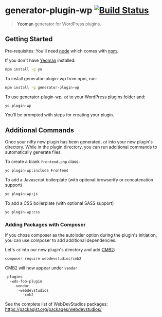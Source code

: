 # generator-plugin-wp [![Build Status](https://secure.travis-ci.org/WebDevStudios/generator-plugin-wp.png?branch=master)](https://travis-ci.org/WebDevStudios/generator-plugin-wp)

> [Yeoman](http://yeoman.io) generator for WordPress plugins.


## Getting Started

Pre-requisites: You'll need [node](https://nodejs.org/download/) which comes with [npm](https://github.com/npm/npm#super-easy-install).

If you don't have [Yeoman](http://yeoman.io/) installed:

```bash
npm install -g yo
```

To install generator-plugin-wp from npm, run:

```bash
npm install -g generator-plugin-wp
```

To use generator-plugin-wp, `cd` to your WordPress plugins folder and:

```bash
yo plugin-wp
```
You'll be prompted with steps for creating your plugin.

## Additional Commands

Once your nifty new plugin has been generated, `cd` into your new plugin's directory. While in the plugin directory, you can run additional commands to automatically generate files.

To create a blank `frontend.php` class:

```bash
yo plugin-wp:include Frontend
```

To add a Javascript boilerplate (with optional browserify or concatenation support)

```bash
yo plugin-wp:js
```

To add a CSS boilerplate (with optional SASS support)

```bash
yo plugin-wp:css
```

### Adding Packages with Composer

If you chose composer as the autoloder option during the plugin's initiation, you can use composer to add additional dependencies.

Let's `cd` into our new plugin's directory and add [CMB2](https://github.com/WebDevStudios/CMB2):

```bash
composer require webdevstudios/cmb2
```

CMB2 will now appear under `vendor`

```bash
-plugins
  -wds-foo-plugin
    -vendor
      -webdevstudios
        -cmb2
```
See the complete list of WebDevStudios packages: https://packagist.org/packages/webdevstudios/
